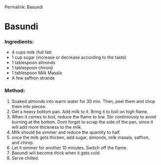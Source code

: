 Permalink: Basundi

# Basundi

### Ingredients:
* 4 cups milk (full fat)
* 1 cup sugar (increase or decrease according to the taste)
* 1 tablespoon almonds
* 1 tablespoon chironji
* 1 tablespoon Milk Masala
* A few saffron strands

### Method: 
1. Soaked almonds into warm water for 30 min. Then, peel them and chop them into pieces. 
2. Get a heavy bottom pan. Add milk to it. Bring it to boil on high flame. 
3. When it comes to boil, reduce the flame to low. Stir continiously to avoid burning at the bottom. Dont forget to scrap the side of the pan, since it will add more thickness to the milk.
4. Milk should be simmer and reduce the quantity to half.
5. once the milk gets thicken, add sugar, almonds, milk masala, saffron, and chiroji. 
6. Let it simmer for another 10 minutes. Switch off the flame. 
7. Basundi will become thick when it gets cold. 
8. Serve chilled.  